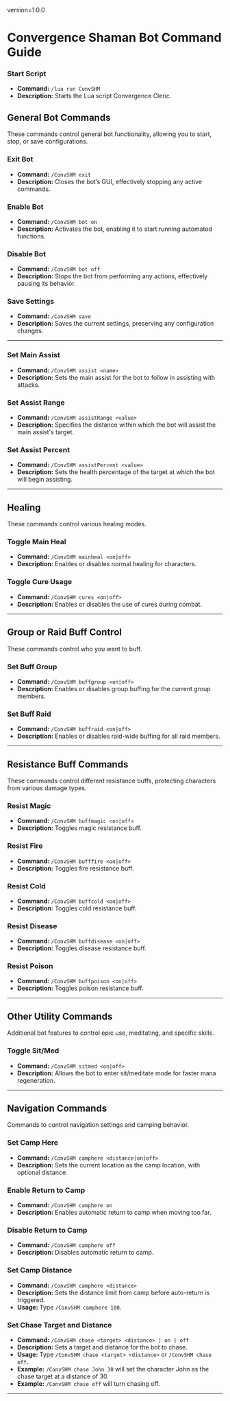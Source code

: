 version=1.0.0

# Convergence Shaman Bot Command Guide

### Start Script
- **Command:** `/lua run ConvSHM`
- **Description:** Starts the Lua script Convergence Cleric.

## General Bot Commands
These commands control general bot functionality, allowing you to start, stop, or save configurations.

### Exit Bot
- **Command:** `/ConvSHM exit`
- **Description:** Closes the bot’s GUI, effectively stopping any active commands.

### Enable Bot
- **Command:** `/ConvSHM bot on`
- **Description:** Activates the bot, enabling it to start running automated functions.

### Disable Bot
- **Command:** `/ConvSHM bot off`
- **Description:** Stops the bot from performing any actions, effectively pausing its behavior.

### Save Settings
- **Command:** `/ConvSHM save`
- **Description:** Saves the current settings, preserving any configuration changes.

---

### Set Main Assist
- **Command:** `/ConvSHM assist <name>`
- **Description:** Sets the main assist for the bot to follow in assisting with attacks.

### Set Assist Range
- **Command:** `/ConvSHM assistRange <value>`
- **Description:** Specifies the distance within which the bot will assist the main assist's target.

### Set Assist Percent
- **Command:** `/ConvSHM assistPercent <value>`
- **Description:** Sets the health percentage of the target at which the bot will begin assisting.

---

## Healing
These commands control various healing modes.

### Toggle Main Heal
- **Command:** `/ConvSHM mainheal <on|off>`
- **Description:** Enables or disables normal healing for characters.

### Toggle Cure Usage
- **Command:** `/ConvSHM cures <on|off>`
- **Description:** Enables or disables the use of cures during combat.

---

## Group or Raid Buff Control
These commands control who you want to buff.

### Set Buff Group
- **Command:** `/ConvSHM buffgroup <on|off>`
- **Description:** Enables or disables group buffing for the current group members.

### Set Buff Raid
- **Command:** `/ConvSHM buffraid <on|off>`
- **Description:** Enables or disables raid-wide buffing for all raid members.

---


## Resistance Buff Commands
These commands control different resistance buffs, protecting characters from various damage types.

### Resist Magic
- **Command:** `/ConvSHM buffmagic <on|off>`
- **Description:** Toggles magic resistance buff.

### Resist Fire
- **Command:** `/ConvSHM bufffire <on|off>`
- **Description:** Toggles fire resistance buff.

### Resist Cold
- **Command:** `/ConvSHM buffcold <on|off>`
- **Description:** Toggles cold resistance buff.

### Resist Disease
- **Command:** `/ConvSHM buffdisease <on|off>`
- **Description:** Toggles disease resistance buff.
  
### Resist Poison
- **Command:** `/ConvSHM buffpoison <on|off>`
- **Description:** Toggles poison resistance buff.

---

## Other Utility Commands
Additional bot features to control epic use, meditating, and specific skills.

### Toggle Sit/Med
- **Command:** `/ConvSHM sitmed <on|off>`
- **Description:** Allows the bot to enter sit/meditate mode for faster mana regeneration.

---

## Navigation Commands
Commands to control navigation settings and camping behavior.

### Set Camp Here
- **Command:** `/ConvSHM camphere <distance|on|off>`
- **Description:** Sets the current location as the camp location, with optional distance.

### Enable Return to Camp
- **Command:** `/ConvSHM camphere on`
- **Description:** Enables automatic return to camp when moving too far.

### Disable Return to Camp
- **Command:** `/ConvSHM camphere off`
- **Description:** Disables automatic return to camp.

### Set Camp Distance
- **Command:** `/ConvSHM camphere <distance>`
- **Description:** Sets the distance limit from camp before auto-return is triggered.
- **Usage:** Type `/ConvSHM camphere 100`.

### Set Chase Target and Distance
- **Command:** `/ConvSHM chase <target> <distance> | on | off`
- **Description:** Sets a target and distance for the bot to chase.
- **Usage:** Type `/ConvSHM chase <target> <distance>` or `/ConvSHM chase off`.
- **Example:** `/ConvSHM chase John 30` will set the character John as the chase target at a distance of 30.
- **Example:** `/ConvSHM chase off` will turn chasing off.

---